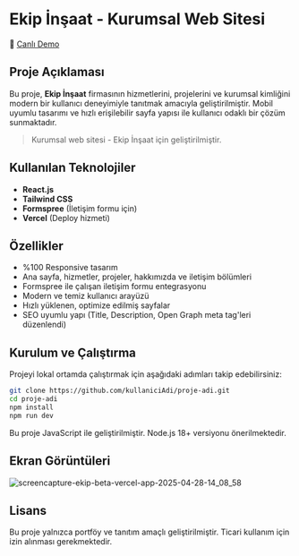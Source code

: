 # Ekip İnşaat - Kurumsal Web Sitesi

🔗 [Canlı Demo](https://www.ekipboya.com/)

## Proje Açıklaması

Bu proje, **Ekip İnşaat** firmasının hizmetlerini, projelerini ve kurumsal kimliğini modern bir kullanıcı deneyimiyle tanıtmak amacıyla geliştirilmiştir. 
Mobil uyumlu tasarımı ve hızlı erişilebilir sayfa yapısı ile kullanıcı odaklı bir çözüm sunmaktadır.

> Kurumsal web sitesi - Ekip İnşaat için geliştirilmiştir.

## Kullanılan Teknolojiler

- **React.js**  
- **Tailwind CSS**  
- **Formspree** (İletişim formu için)  
- **Vercel** (Deploy hizmeti)

## Özellikler

- %100 Responsive tasarım
- Ana sayfa, hizmetler, projeler, hakkımızda ve iletişim bölümleri
- Formspree ile çalışan iletişim formu entegrasyonu
- Modern ve temiz kullanıcı arayüzü
- Hızlı yüklenen, optimize edilmiş sayfalar
- SEO uyumlu yapı (Title, Description, Open Graph meta tag'leri düzenlendi)

## Kurulum ve Çalıştırma

Projeyi lokal ortamda çalıştırmak için aşağıdaki adımları takip edebilirsiniz:

```bash
git clone https://github.com/kullaniciAdi/proje-adi.git
cd proje-adi
npm install
npm run dev
```


Bu proje JavaScript ile geliştirilmiştir. Node.js 18+ versiyonu önerilmektedir.

## Ekran Görüntüleri


![screencapture-ekip-beta-vercel-app-2025-04-28-14_08_58](https://github.com/user-attachments/assets/2f376875-29ea-4857-93fe-18cb91fa1041)





## Lisans
Bu proje yalnızca portföy ve tanıtım amaçlı geliştirilmiştir. Ticari kullanım için izin alınması gerekmektedir.
